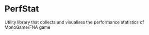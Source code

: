 # PerfStat
Utility library that collects and visualises the performance statistics of MonoGame/FNA game
